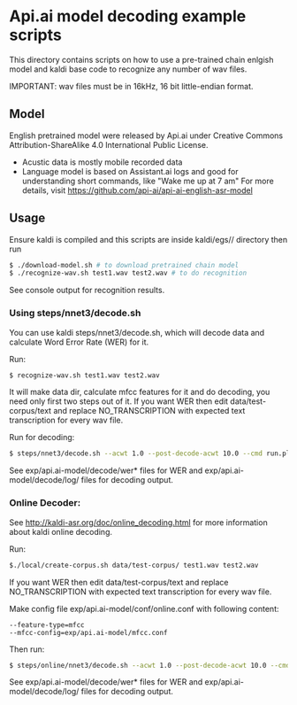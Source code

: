 # Api.ai model decoding example scripts
This directory contains scripts on how to use a pre-trained chain enlgish model and kaldi base code to recognize any number of wav files.

IMPORTANT: wav files must be in 16kHz, 16 bit little-endian format.

## Model
English pretrained model were released by Api.ai under Creative Commons Attribution-ShareAlike 4.0 International Public License. 
- Acustic data is mostly mobile recorded data
- Language model is based on Assistant.ai logs and good for understanding short commands, like "Wake me up at 7 am"
For more details, visit https://github.com/api-ai/api-ai-english-asr-model

## Usage
Ensure kaldi is compiled and this scripts are inside kaldi/egs/<subfolder>/ directory then run
```sh
$ ./download-model.sh # to download pretrained chain model
$ ./recognize-wav.sh test1.wav test2.wav # to do recognition
```
See console output for recognition results.

### Using steps/nnet3/decode.sh
You can use kaldi steps/nnet3/decode.sh, which will decode data and calculate Word Error Rate (WER) for it.

Run:
```sh
$ recognize-wav.sh test1.wav test2.wav
```
It will make data dir, calculate mfcc features for it and do decoding, you need only first two steps out of it. If you want WER then edit data/test-corpus/text and replace NO_TRANSCRIPTION with expected text transcription for every wav file. 

Run for decoding:
```sh
$ steps/nnet3/decode.sh --acwt 1.0 --post-decode-acwt 10.0 --cmd run.pl --nj 1 exp/api.ai-model/ data/test-corpus/ exp/api.ai-model/decode/
```
See exp/api.ai-model/decode/wer* files for WER and exp/api.ai-model/decode/log/ files for decoding output.

### Online Decoder:
See http://kaldi-asr.org/doc/online_decoding.html for more information about kaldi online decoding.

Run:
```sh
$./local/create-corpus.sh data/test-corpus/ test1.wav test2.wav
```
If you want WER then edit data/test-corpus/text and replace NO_TRANSCRIPTION with expected text transcription for every wav file.

Make config file exp/api.ai-model/conf/online.conf with following content:
```
--feature-type=mfcc
--mfcc-config=exp/api.ai-model/mfcc.conf
```
Then run:
```sh
$ steps/online/nnet3/decode.sh --acwt 1.0 --post-decode-acwt 10.0 --cmd run.pl --nj 1 exp/api.ai-model/ data/test-corpus/ exp/api.ai-model/decode/
```
See exp/api.ai-model/decode/wer* files for WER and exp/api.ai-model/decode/log/ files for decoding output.